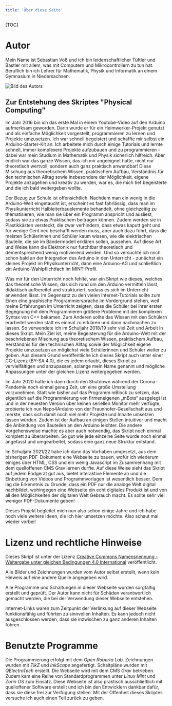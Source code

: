 ```yaml
---
title: 'Über diese Seite'
---
```


[TOC]

<h1 id="autor">Autor</h1>

Mein Name ist Sebastian Voß und ich bin leidenschaftlicher Tüftler und Bastler mit allem, was mit Computern und Mikrocontrollern zu tun hat. Beruflich bin ich Lehrer für Mathematik, Physik und Informatik an einem Gymnasium in Niedersachsen.

![Bild des Autors](sebastian.png?resize=400)

## Zur Entstehung des Skriptes "Physical Computing"

Im Jahr 2016 bin ich das erste Mal in einem Youtube-Video auf den Arduino aufmerksam geworden. Darin wurde er für ein Heimwerker-Projekt genutzt und als einfache Möglichkeit vorgestellt, programmieren zu lernen und Projekte umzusetzen. Ich war schnell begeistert und schaffte mir selbst ein Arduino-Starter-Kit an. Ich arbeitete mich durch einige Tutorials und lernte schnell, immer komplexere Projekte aufzubauen und zu programmieren - dabei war mein Studium in Mathematik und Physik sicherlich hilfreich. Aber endlich war das ganze Wissen, das ich mir angeeignet hatte, nicht nur theoretisch wertvoll, sondern auch ganz praktisch anwendbar! Diese Mischung aus theoretischem Wissen, praktischem Aufbau, Verständnis für den technischen Alltag sowie insbesondere der Möglichkeit, eigene Projekte anzugehen und kreativ zu werden, war es, die mich tief begeisterte und die ich bald weitergeben wollte.

Der Bezug zur Schule ist offensichtlich. Nachdem man ein wenig in die Arduino-Welt eingetaucht ist, erscheint es fast fahrlässig, dass man im Physikunterricht Halbleiterbauelemente behandelt, ohne gleichzeitig zu thematisieren, wie man sie über ein Programm anspricht und ausliest, sodass sie zu etwas Praktischem beitragen können. Zudem werden sie in Plastikkästen versteckt, die zwar verhindern, dass etwas kaputt geht und für wenige Cent neu beschafft werden muss, aber auch dazu führt, dass die meisten Schülerinnen und Schüler kaum wissen, wie die elektrischen Bauteile, die sie im Bändermodell erklären sollen, aussehen. Auf diese Art und Weise kann die Elektronik nur furchtbar theoretisch und dementsprechend wenig motivierend werden. Und so versuchte ich mich schon bald an der Integration des Arduino in den Unterricht - zunächst ein kleines Projekt im Physikunterricht, dann eine Arduino-AG und schließlich ein Arduino-Wahlpflichtfach im MINT-Profil.

Was mir für den Unterricht noch fehlte, war ein Skript wie dieses, welches das theoretische Wissen, das sich rund um den Arduino vermitteln lässt, didaktisch aufbereitet und strukturiert, sodass es sich im Unterricht anwenden lässt. Im Gegensatz zu den vielen Internet-Tutorials sollte zum Einen eine graphische Programmiersprache im Vordergrund stehen, weil meine Erfahrungen im Unterricht zeigten, dass die Schüler bei ihrer ersten Begegnung mit dem Programmieren größere Probleme mit der komplexen Syntax von C++ bekamen. Zum Anderen sollte das Wissen mit den Schülern erarbeitet werden statt es einmal zu erklären und dann nachmachen zu lassen. So verwendete ich im Schuljahr 2018/19 sehr viel Zeit und Arbeit in dieses Skript. Mein Ziel ist, meine Begeisterung für die Arduino-Welt mit der beschriebenen Mischung aus theoretischem Wissen, praktischem Aufbau, Verständnis für den technischen Alltag sowie der Möglichkeit eigene Projekte umzusetzen an möglichst viele Schülerinnen und Schüler weiter zu geben. Aus diesem Grund veröffentliche ich dieses Skript auch unter einer CC-Lizenz (BY-SA 4.0), die es jedem erlaubt, dieses Skript zu vervielfältigen und anzupassen, solange mein Name genannt und mögliche Anpassungen unter der gleichen Lizenz weitergegeben werden.

Im Jahr 2020 hatte ich dann durch den Shutdown während der Corona-Pandemie noch einmal genug Zeit, um eine große Umstellung vorzunehmen. Statt wie bisher auf das Programm mBlock zu setzen, das eigentlich auf die Programmierung von firmeneigenen „mBots“ ausgelegt ist und in der neuesten Version über keinen seriellen Monitor mehr verfügte, probierte ich nun Nepo4Arduino von der Fraunhofer-Gesellschaft aus und merkte, dass sich damit noch viel mehr Projekte und Inhalte umsetzen lassen würden. Zudem ist der Aufbau an einigen Stellen intuitiver und macht die Anbindung von Bauteilen an den Arduino leichter. Die andere Vorgehensweise machte es aber auch notwendig, das Skript noch einmal komplett zu überarbeiten. So gut wie jede einzelne Seite wurde noch einmal angefasst und umgearbeitet, sodass eine ganz neue Struktur entstand.

Im Schuljahr 2021/22 habe ich dann das Vorhaben umgesetzt, aus dem bisherigen PDF-Dokument eine Webseite zu bauen, wofür ich wiederum einiges über HTML, CSS und ein wenig Javascript im Zusammenhang mit dem quelloffenen CMS Grav lernen durfte. Auf diese Weise sieht das Skript auf jedem Endgerät gut aus, bietet interaktive Elemente an und die Einbettung von Videos und Programmvorlagen ist wesentlich besser. Dem lag die Erkenntnis zu Grunde, dass ein PDF nur die analoge Welt digital nachbildet, wohingegen eine Webseite ein echt digitales Produkt ist und von all den Möglichkeiten der digitalen Welt Gebrauch macht. Es sollte sehr viel weniger PDF-Dokumente geben!

Dieses Projekt begleitet mich nun also schon einige Jahre und ich habe noch viele weitere Ideen, die ich hier umsetzen möchte. Also schaut mal wieder vorbei!

<h1 id="lizenz">Lizenz und rechtliche Hinweise</h1>

Dieses Skript ist unter der Lizenz [Creative Commons Namensnennung - Weitergabe unter gleichen Bedingungen 4.0 International](https://creativecommons.org/licenses/by-sa/4.0/) veröffentlicht.

Alle Bilder und Zeichnungen wurden vom Autor selbst erstellt, wenn kein Hinweis auf eine andere Quelle angegeben wird.

Alle Programme und Schaltungen in dieser Webseite wurden sorgfältig erstellt und geprüft. Der Autor kann nicht für Schäden verantwortlich gemacht werden, die bei der Verwendung dieser Webseite entstehen.

Internet-Links waren zum Zeitpunkt der Verlinkung auf dieser Webseite funktionsfähig und führten zu sinnvollen Inhalten. Es kann jedoch nicht ausgeschlossen werden, dass sie inzwischen zu ganz anderen Inhalten führen.

# Benutzte Programme

Die Programmierung erfolgt mit dem *Open Roberta Lab*. Zeichnungen wurden mit *TikZ* und *InkScape* angefertigt. Schaltpläne wurden mit *QElectroTech* erstellt. Die Webseite wird mit dem CMS *Grav* betrieben. Zudem kam eine Reihe von Standardprogrammen unter *Linux Mint* und *Zorin OS* zum Einsatz. Diese Webseite ist also praktisch ausschließlich mit quelloffener Software erstellt und ich bin den Entwicklern dankbar dafür, dass sie diese frei zur Verfügung stellen. Mit der Offenheit dieses Skriptes versuche ich auch einen Teil zurück zu geben.



